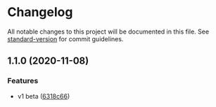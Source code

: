 # Changelog

All notable changes to this project will be documented in this file. See [standard-version](https://github.com/conventional-changelog/standard-version) for commit guidelines.

## 1.1.0 (2020-11-08)


### Features

* v1 beta ([6318c66](https://github.com/repair-manual/rm-reports-app/commit/6318c6647824c26ad1ceea844328be6939ae9821))
